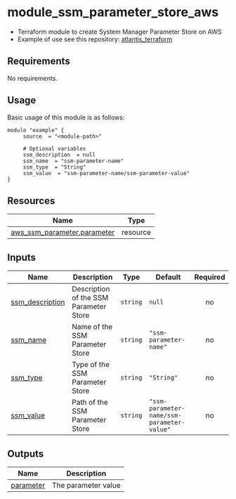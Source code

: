 # module_ssm_parameter_store_aws

- Terraform module to create System Manager Parameter Store on AWS
- Example of use see this repository: [atlantis_terraform](https://github.com/pdaambrosio/atlantis_terraform)

<!-- BEGIN_AUTOMATED_TF_DOCS_BLOCK -->
## Requirements

No requirements.
## Usage
Basic usage of this module is as follows:
```hcl
module "example" {
	 source  = "<module-path>"

	 # Optional variables
	 ssm_description  = null
	 ssm_name  = "ssm-parameter-name"
	 ssm_type  = "String"
	 ssm_value  = "ssm-parameter-name/ssm-parameter-value"
}
```
## Resources

| Name | Type |
|------|------|
| [aws_ssm_parameter.parameter](https://registry.terraform.io/providers/hashicorp/aws/latest/docs/resources/ssm_parameter) | resource |
## Inputs

| Name | Description | Type | Default | Required |
|------|-------------|------|---------|:--------:|
| <a name="input_ssm_description"></a> [ssm\_description](#input\_ssm\_description) | Description of the SSM Parameter Store | `string` | `null` | no |
| <a name="input_ssm_name"></a> [ssm\_name](#input\_ssm\_name) | Name of the SSM Parameter Store | `string` | `"ssm-parameter-name"` | no |
| <a name="input_ssm_type"></a> [ssm\_type](#input\_ssm\_type) | Type of the SSM Parameter Store | `string` | `"String"` | no |
| <a name="input_ssm_value"></a> [ssm\_value](#input\_ssm\_value) | Path of the SSM Parameter Store | `string` | `"ssm-parameter-name/ssm-parameter-value"` | no |
## Outputs

| Name | Description |
|------|-------------|
| <a name="output_parameter"></a> [parameter](#output\_parameter) | The parameter value |
<!-- END_AUTOMATED_TF_DOCS_BLOCK -->
